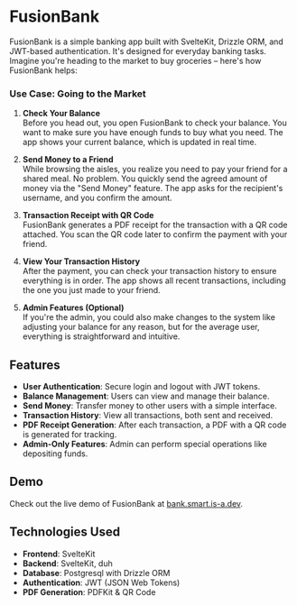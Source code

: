 # FusionBank

FusionBank is a simple banking app built with SvelteKit, Drizzle ORM, and JWT-based authentication. It's designed for everyday banking tasks. Imagine you're heading to the market to buy groceries – here's how FusionBank helps:

### Use Case: Going to the Market

1. **Check Your Balance**  
   Before you head out, you open FusionBank to check your balance. You want to make sure you have enough funds to buy what you need. The app shows your current balance, which is updated in real time.

2. **Send Money to a Friend**  
   While browsing the aisles, you realize you need to pay your friend for a shared meal. No problem. You quickly send the agreed amount of money via the "Send Money" feature. The app asks for the recipient's username, and you confirm the amount.

3. **Transaction Receipt with QR Code**  
   FusionBank generates a PDF receipt for the transaction with a QR code attached. You scan the QR code later to confirm the payment with your friend.

4. **View Your Transaction History**  
   After the payment, you can check your transaction history to ensure everything is in order. The app shows all recent transactions, including the one you just made to your friend.

5. **Admin Features (Optional)**  
   If you're the admin, you could also make changes to the system like adjusting your balance for any reason, but for the average user, everything is straightforward and intuitive.

## Features

- **User Authentication**: Secure login and logout with JWT tokens.
- **Balance Management**: Users can view and manage their balance.
- **Send Money**: Transfer money to other users with a simple interface.
- **Transaction History**: View all transactions, both sent and received.
- **PDF Receipt Generation**: After each transaction, a PDF with a QR code is generated for tracking.
- **Admin-Only Features**: Admin can perform special operations like depositing funds.

## Demo

Check out the live demo of FusionBank at [bank.smart.is-a.dev](https://bank.smart.is-a.dev).

## Technologies Used

- **Frontend**: SvelteKit
- **Backend**: SvelteKit, duh
- **Database**: Postgresql with Drizzle ORM
- **Authentication**: JWT (JSON Web Tokens)
- **PDF Generation**: PDFKit & QR Code

